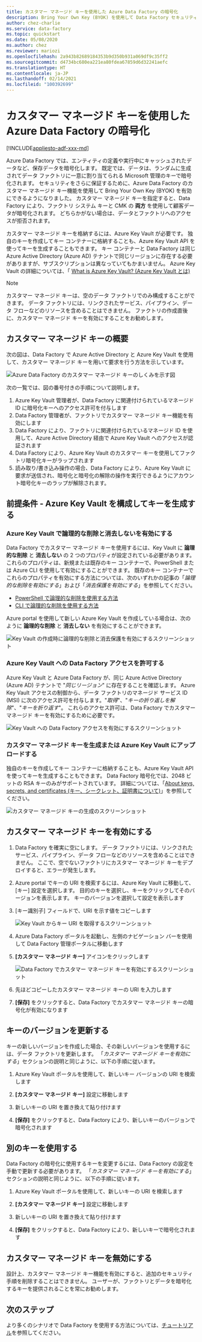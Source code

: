 ```yaml
---
title: カスタマー マネージド キーを使用した Azure Data Factory の暗号化
description: Bring Your Own Key (BYOK) を使用して Data Factory セキュリティを強化する
author: chez-charlie
ms.service: data-factory
ms.topic: quickstart
ms.date: 05/08/2020
ms.author: chez
ms.reviewer: mariozi
ms.openlocfilehash: 2a943b82689184353b9d350b931a069df9c35ff2
ms.sourcegitcommit: d4734bc680ea221ea80fdea67859d6d32241aefc
ms.translationtype: HT
ms.contentlocale: ja-JP
ms.lasthandoff: 02/14/2021
ms.locfileid: "100392699"
---
```

# <a name="encrypt-azure-data-factory-with-customer-managed-keys"></a>カスタマー マネージド キーを使用した Azure Data Factory の暗号化

[!INCLUDE[appliesto-adf-xxx-md](includes/appliesto-adf-xxx-md.md)]

Azure Data Factory では、エンティティの定義や実行中にキャッシュされたデータなど、保存データを暗号化します。 既定では、データは、ランダムに生成されてデータ ファクトリに一意に割り当てられる Microsoft 管理のキーで暗号化されます。 セキュリティをさらに保証するために、Azure Data Factory のカスタマー マネージド キー機能を使用して Bring Your Own Key (BYOK) を有効にできるようになりました。 カスタマー マネージド キーを指定すると、Data Factory により、ファクトリ システム キーと CMK の __両方__ を使用して顧客データが暗号化されます。 どちらかがない場合は、データとファクトリへのアクセスが拒否されます。

カスタマー マネージド キーを格納するには、Azure Key Vault が必要です。 独自のキーを作成してキー コンテナーに格納することも、Azure Key Vault API を使ってキーを生成することもできます。 キー コンテナーと Data Factory は同じ Azure Active Directory (Azure AD) テナントで同じリージョンに存在する必要がありますが、サブスクリプションは異なっていてもかまいません。 Azure Key Vault の詳細については、「 [What is Azure Key Vault? (Azure Key Vault とは)](../key-vault/general/overview.md)

> [!NOTE]
> カスタマー マネージド キーは、空のデータ ファクトリでのみ構成することができます。 データ ファクトリには、リンクされたサービス、パイプライン、データ フローなどのリソースを含めることはできません。 ファクトリの作成直後に、カスタマー マネージド キーを有効にすることをお勧めします。

## <a name="about-customer-managed-keys"></a>カスタマー マネージド キーの概要

次の図は、Data Factory で Azure Active Directory と Azure Key Vault を使用して、カスタマー マネージド キーを用いて要求を行う方法を示しています。

  ![Azure Data Factory のカスタマー マネージド キーのしくみを示す図](media/enable-customer-managed-key/encryption-customer-managed-keys-diagram.png)

次の一覧では、図の番号付きの手順について説明します。

1. Azure Key Vault 管理者が、Data Factory に関連付けられているマネージド ID に暗号化キーへのアクセス許可を付与します
1. Data Factory 管理者が、ファクトリでカスタマー マネージド キー機能を有効にします
1. Data Factory により、ファクトリに関連付けられているマネージド ID を使用して、Azure Active Directory 経由で Azure Key Vault へのアクセスが認証されます
1. Data Factory により、Azure Key Vault のカスタマー キーを使用してファクトリ暗号化キーがラップされます
1. 読み取り/書き込み操作の場合、Data Factory により、Azure Key Vault に要求が送信され、暗号化と暗号化の解除の操作を実行できるようにアカウント暗号化キーのラップが解除されます。

## <a name="prerequisites---configure-azure-key-vault-and-generate-keys"></a>前提条件 - Azure Key Vault を構成してキーを生成する

### <a name="enable-soft-delete-and-do-not-purge-on-azure-key-vault"></a>Azure Key Vault で論理的な削除と消去しないを有効にする

Data Factory でカスタマー マネージド キーを使用するには、Key Vault に __論理的な削除__ と __消去しない__ の 2 つのプロパティが設定されている必要があります。 これらのプロパティは、新規または既存のキー コンテナーで、PowerShell または Azure CLI を使用して有効にすることができます。 既存のキー コンテナーでこれらのプロパティを有効にする方法については、次のいずれかの記事の「_論理的な削除を有効にする_」および「_消去保護を有効にする_」を参照してください。

- [PowerShell で論理的な削除を使用する方法](../key-vault/general/key-vault-recovery.md)
- [CLI で論理的な削除を使用する方法](../key-vault/general/key-vault-recovery.md)

Azure portal を使用して新しい Azure Key Vault を作成している場合は、次のように __論理的な削除__ と __消去しない__ を有効にすることができます。

  ![Key Vault の作成時に論理的な削除と消去保護を有効にするスクリーンショット](media/enable-customer-managed-key/01-enable-purge-protection.png)

### <a name="grant-data-factory-access-to-azure-key-vault"></a>Azure Key Vault への Data Factory アクセスを許可する

Azure Key Vault と Azure Data Factory が、同じ Azure Active Directory (Azure AD) テナントで "_同じリージョン_" に存在することを確認します。 Azure Key Vault アクセスの制御から、データ ファクトリのマネージド サービス ID (MSI) に次のアクセス許可を付与します。"_取得_"、"_キーの折り返しを解除_"、"_キーを折り返す_"。 これらのアクセス許可は、Data Factory でカスタマー マネージド キーを有効にするために必要です。

  ![Key Vault への Data Factory アクセスを有効にするスクリーンショット](media/enable-customer-managed-key/02-access-policy-factory-managed-identities.png)

### <a name="generate-or-upload-customer-managed-key-to-azure-key-vault"></a>カスタマー マネージド キーを生成または Azure Key Vault にアップロードする

独自のキーを作成してキー コンテナーに格納することも、Azure Key Vault API を使ってキーを生成することもできます。 Data Factory 暗号化では、2048 ビットの RSA キーのみがサポートされています。 詳細については、「[About keys, secrets, and certificates (キー、シークレット、証明書について)](../key-vault/general/about-keys-secrets-certificates.md)」を参照してください。

  ![カスタマー マネージド キーの生成のスクリーンショット](media/enable-customer-managed-key/03-create-key.png)

## <a name="enable-customer-managed-keys"></a>カスタマー マネージド キーを有効にする

1. Data Factory を確実に空にします。 データ ファクトリには、リンクされたサービス、パイプライン、データ フローなどのリソースを含めることはできません。 ここで、空でないファクトリにカスタマー マネージド キーをデプロイすると、エラーが発生します。

1. Azure portal でキーの URI を検索するには、Azure Key Vault に移動して、[キー] 設定を選択します。 目的のキーを選択し、キーをクリックしてそのバージョンを表示します。 キーのバージョンを選択して設定を表示します

1. [キー識別子] フィールドで、URI を示す値をコピーします

    ![Key Vault からキー URI を取得するスクリーンショット](media/enable-customer-managed-key/04-get-key-identifier.png)

1. Azure Data Factory ポータルを起動し、左側のナビゲーション バーを使用して Data Factory 管理ポータルに移動します

1. __[カスタマー マネージド キー]__ アイコンをクリックします

    ![Data Factory でカスタマー マネージド キーを有効にするスクリーンショット](media/enable-customer-managed-key/05-customer-managed-key-configuration.png)

1. 先ほどコピーしたカスタマー マネージド キーの URI を入力します

1. __[保存]__ をクリックすると、Data Factory でカスタマー マネージド キーの暗号化が有効になります

## <a name="update-key-version"></a>キーのバージョンを更新する

キーの新しいバージョンを作成した場合、その新しいバージョンを使用するには、データ ファクトリを更新します。 「_カスタマー マネージド キーを有効にする_」セクションの説明と同じように、以下の手順に従います。

1. Azure Key Vault ポータルを使用して、新しいキー バージョンの URI を検索します

1. __[カスタマー マネージド キー]__ 設定に移動します

1. 新しいキーの URI を置き換えて貼り付けます

1. __[保存]__ をクリックすると、Data Factory により、新しいキーのバージョンで暗号化されます

## <a name="use-a-different-key"></a>別のキーを使用する

Data Factory の暗号化に使用するキーを変更するには、Data Factory の設定を手動で更新する必要があります。 「_カスタマー マネージド キーを有効にする_」セクションの説明と同じように、以下の手順に従います。

1. Azure Key Vault ポータルを使用して、新しいキーの URI を検索します

1. __[カスタマー マネージド キー]__ 設定に移動します

1. 新しいキーの URI を置き換えて貼り付けます

1. __[保存]__ をクリックすると、Data Factory により、新しいキーで暗号化されます

## <a name="disable-customer-managed-keys"></a>カスタマー マネージド キーを無効にする

設計上、カスタマー マネージド キー機能を有効にすると、追加のセキュリティ手順を削除することはできません。 ユーザーが、ファクトリとデータを暗号化するキーを提供されることを常にお勧めします。

## <a name="next-steps"></a>次のステップ

より多くのシナリオで Data Factory を使用する方法については、[チュートリアル](tutorial-copy-data-dot-net.md)を参照してください。